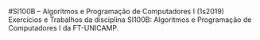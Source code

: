#SI100B – Algoritmos e Programação de Computadores I (1s2019)
Exercícios e Trabalhos da disciplina SI100B: Algoritmos e Programação de Computadores I da FT-UNICAMP.
